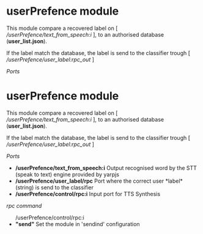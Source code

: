 # userPrefence module

This module compare a recovered label on [ */userPrefence/text_from_speech:i* ], to an authorised database (**user_list.json**).

If the label match the database, the label is send to the classifier trough [ */userPrefence/user_label:rpc_out* ]

*Ports*

# userPrefence module

This module compare a recovered label on [ */userPrefence/text_from_speech:i* ], to an authorised database (**user_list.json**).

If the label match the database, the label is send to the classifier trough [ */userPrefence/user_label:rpc_out* ]

*Ports*

<ul>
  <li><b>/userPrefence/text_from_speech:i</b>  Output recognised word by the STT (speak to text) engine provided by yarpjs</li>
  <li><b>/userPrefence/user_label/rpc</b>  Port where the correct user *label*(string) is send to the classifier</li>
  <li><b>/userPrefence/control/rpc:i</b>  Input port for TTS Synthesis</li>
</ul> 

*rpc command*

<ul>/userPrefence/control/rpc:i
  <li><b>"send"</b>  Set the module in 'sendind' configuration</li>
</ul> 



